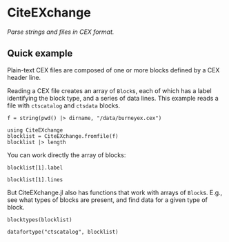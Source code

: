 # CiteEXchange

*Parse strings and files in CEX format.*

## Quick example

Plain-text CEX files are composed of one or more blocks defined by a  CEX header line.  


Reading a CEX file creates an array of `Block`s, each of which has a label identifying the block type, and a series of data lines. This example reads a file with `ctscatalog` and `ctsdata` blocks.

```@setup simple
f = string(pwd() |> dirname, "/data/burneyex.cex")
```
```@example simple
using CiteEXchange
blocklist = CiteEXchange.fromfile(f)
blocklist |> length
```

You can work directly the array of blocks:

```@example simple
blocklist[1].label
```

```@example simple
blocklist[1].lines
```

But CiteEXchange.jl also has functions that work with arrays of `Block`s.  E.g., see what types of blocks are present, and find data for a given type of block.

```@example simple
blocktypes(blocklist)
```

```@example simple
datafortype("ctscatalog", blocklist)
```